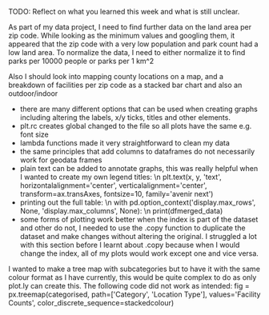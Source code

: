 TODO: Reflect on what you learned this week and what is still unclear.

As part of my data project, I need to find further data on the land area per zip code. While looking as the minimum values and googling them, it appeared that the zip code with a very low population and park count had a low land area. To normalize the data, I need to either normalize it to find parks per 10000 people or parks per 1 km^2

Also I should look into mapping county locations on a map, and a breakdown of facilities per zip code as a stacked bar chart and also an outdoor/indoor

* there are many different options that can be used when creating graphs including altering the labels, x/y ticks, titles and other elements.
* plt.rc creates global changed to the file so all plots have the same e.g. font size
* lambda functions made it very straightforward to clean my data
* the same principles that add columns to dataframes do not necessarily work for geodata frames
* plain text can be added to annotate graphs, this was really helpful when I wanted to create my own legend titles:
        \n plt.text(x, y, 'text', horizontalalignment='center', verticalalignment='center', transform=ax.transAxes, fontsize=10, family='avenir next')
* printing out the full table:
        \n  with pd.option_context('display.max_rows', None, 'display.max_columns', None): 
        \n   print(dfmerged_data) 
* some forms of plotting work better when the index is part of the dataset and other do not, I needed to use the .copy function to duplicate the dataset and make changes without altering the original. I struggled a lot with this section before I learnt about .copy because when I would change the index, all of my plots would work except one and vice versa.


I wanted to make a tree map with subcategories but to have it with the same colour format as I have currently, this would be quite complex to do as only plot.ly can create this. The following code did not work as intended:
            fig = px.treemap(categorised, 
                 path=['Category', 'Location Type'], 
                 values='Facility Counts',
                 color_discrete_sequence=stackedcolour)